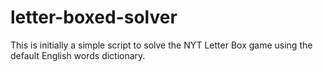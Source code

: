 # letter-boxed-solver
This is initially a simple script to solve the NYT Letter Box game using the default English words dictionary.